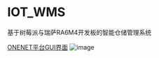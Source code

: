 # IOT_WMS
基于树莓派与瑞萨RA6M4开发板的智能仓储管理系统



[ONENET平台GUI界面](https://open.iot.10086.cn/view/main/index.html#/share2d?id=62eb7def1c9f6d0035a4425d)
![image](https://user-images.githubusercontent.com/98592772/206880118-7dd43408-db89-46c6-9cbc-3e78190ffb7e.png)
